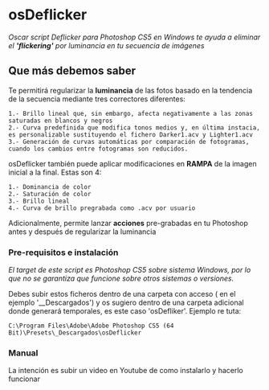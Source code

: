 # osDeflicker

_Oscar script Deflicker para Photoshop CS5 en Windows te ayuda a eliminar el **'flickering'** por luminancia en tu secuencia de imágenes_

## Que más debemos saber

Te permitirá regularizar la **luminancia** de las fotos basado en la tendencia de la secuencia mediante tres correctores diferentes:
```
1.- Brillo lineal que, sin embargo, afecta negativamente a las zonas saturadas en blancos y negros
2.- Curva predefinida que modifica tonos medios y, en última instacia, es personalizable sustituyendo el fichero Darker1.acv y Lighter1.acv
3.- Generación de curvas automáticas por comparación de fotogramas, cuando los cambios entre fotogramas son reducidos.
```

osDeflicker también puede aplicar modificaciones en **RAMPA** de la imagen inicial a la final. Estas son 4:

```
1.- Dominancia de color
2.- Saturación de color
3.- Brillo lineal
4.- Curva de brillo pregrabada como .acv por usuario
```
Adicionalmente, permite lanzar **acciones** pre-grabadas en tu Photoshop antes y después de regularizar la luminancia

### Pre-requisitos e instalación

_El target de este script es Photoshop CS5 sobre sistema Windows, por lo que no se garantiza que funcione sobre otros sistemas o versiones._

Debes subir estos ficheros dentro de una carpeta con acceso ( en el ejemplo '__Descargados') y os sugiero dentro de una carpeta adicional donde generará temporales, es este caso 'osDefliker'. Ejemplo re tuta:
```
C:\Program Files\Adobe\Adobe Photoshop CS5 (64 Bit)\Presets\_Descargados\osDeflicker
```

### Manual

La intención es subir un video en Youtube de como instalarlo y hacerlo funcionar
